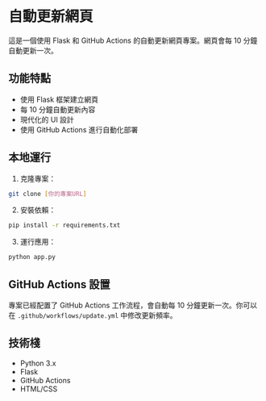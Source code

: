 # 自動更新網頁

這是一個使用 Flask 和 GitHub Actions 的自動更新網頁專案。網頁會每 10 分鐘自動更新一次。

## 功能特點

- 使用 Flask 框架建立網頁
- 每 10 分鐘自動更新內容
- 現代化的 UI 設計
- 使用 GitHub Actions 進行自動化部署

## 本地運行

1. 克隆專案：
```bash
git clone [你的專案URL]
```

2. 安裝依賴：
```bash
pip install -r requirements.txt
```

3. 運行應用：
```bash
python app.py
```

## GitHub Actions 設置

專案已經配置了 GitHub Actions 工作流程，會自動每 10 分鐘更新一次。你可以在 `.github/workflows/update.yml` 中修改更新頻率。

## 技術棧

- Python 3.x
- Flask
- GitHub Actions
- HTML/CSS 